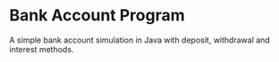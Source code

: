 # Bank Account Program
A simple bank account simulation in Java with deposit, withdrawal and interest methods.
